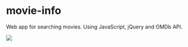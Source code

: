 # movie-info
Web app for searching movies. Using JavaScript, jQuery and OMDb API.

![](https://i.imgur.com/MI17ZD9.gif)

